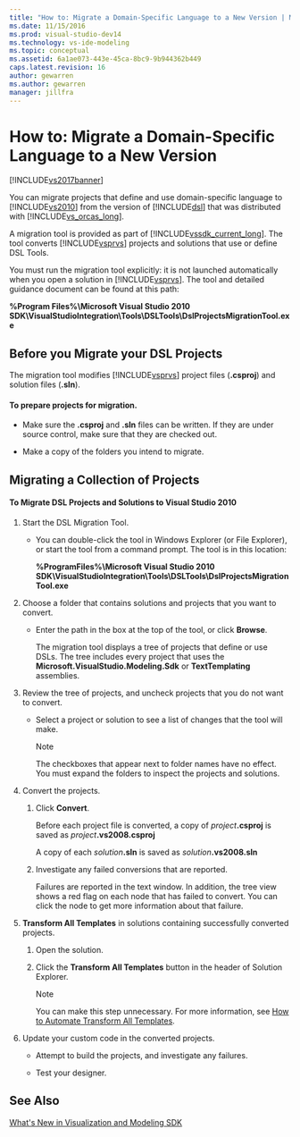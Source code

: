 ```yaml
---
title: "How to: Migrate a Domain-Specific Language to a New Version | Microsoft Docs"
ms.date: 11/15/2016
ms.prod: visual-studio-dev14
ms.technology: vs-ide-modeling
ms.topic: conceptual
ms.assetid: 6a1ae073-443e-45ca-8bc9-9b944362b449
caps.latest.revision: 16
author: gewarren
ms.author: gewarren
manager: jillfra
---
```

# How to: Migrate a Domain-Specific Language to a New Version
[!INCLUDE[vs2017banner](../includes/vs2017banner.md)]

You can migrate projects that define and use domain-specific language to [!INCLUDE[vs2010](../includes/vs2010-md.md)] from the version of [!INCLUDE[dsl](../includes/dsl-md.md)] that was distributed with [!INCLUDE[vs_orcas_long](../includes/vs-orcas-long-md.md)].  
  
 A migration tool is provided as part of [!INCLUDE[vssdk_current_long](../includes/vssdk-current-long-md.md)]. The tool converts [!INCLUDE[vsprvs](../includes/vsprvs-md.md)] projects and solutions that use or define DSL Tools.  
  
 You must run the migration tool explicitly: it is not launched automatically when you open a solution in [!INCLUDE[vsprvs](../includes/vsprvs-md.md)]. The tool and detailed guidance document can be found at this path:  
  
 **%Program Files%\Microsoft Visual Studio 2010 SDK\VisualStudioIntegration\Tools\DSLTools\DslProjectsMigrationTool.exe**  
  
## Before you Migrate your DSL Projects  
 The migration tool modifies [!INCLUDE[vsprvs](../includes/vsprvs-md.md)] project files (**.csproj**) and solution files (**.sln**).  
  
#### To prepare projects for migration.  
  
- Make sure the **.csproj** and **.sln** files can be written. If they are under source control, make sure that they are checked out.  
  
- Make a copy of the folders you intend to migrate.  
  
## Migrating a Collection of Projects  
  
#### To Migrate DSL Projects and Solutions to Visual Studio 2010  
  
1. Start the DSL Migration Tool.  
  
   - You can double-click the tool in Windows Explorer (or File Explorer), or start the tool from a command prompt. The tool is in this location:  
  
        **%ProgramFiles%\Microsoft Visual Studio 2010 SDK\VisualStudioIntegration\Tools\DSLTools\DslProjectsMigrationTool.exe**  
  
2. Choose a folder that contains solutions and projects that you want to convert.  
  
   - Enter the path in the box at the top of the tool, or click **Browse**.  
  
     The migration tool displays a tree of projects that define or use DSLs. The tree includes every project that uses the **Microsoft.VisualStudio.Modeling.Sdk** or **TextTemplating** assemblies.  
  
3. Review the tree of projects, and uncheck projects that you do not want to convert.  
  
   - Select a project or solution to see a list of changes that the tool will make.  
  
       > [!NOTE]
       >  The checkboxes that appear next to folder names have no effect. You must expand the folders to inspect the projects and solutions.  
  
4. Convert the projects.  
  
   1. Click **Convert**.  
  
        Before each project file is converted, a copy of _project_**.csproj** is saved as _project_**.vs2008.csproj**  
  
        A copy of each _solution_**.sln** is saved as _solution_**.vs2008.sln**  
  
   2. Investigate any failed conversions that are reported.  
  
        Failures are reported in the text window. In addition, the tree view shows a red flag on each node that has failed to convert. You can click the node to get more information about that failure.  
  
5. **Transform All Templates** in solutions containing successfully converted projects.  
  
   1. Open the solution.  
  
   2. Click the **Transform All Templates** button in the header of Solution Explorer.  
  
       > [!NOTE]
       >  You can make this step unnecessary. For more information, see [How to Automate Transform All Templates](http://msdn.microsoft.com/b63cfe20-fe5e-47cc-9506-59b29bca768a).  
  
6. Update your custom code in the converted projects.  
  
   - Attempt to build the projects, and investigate any failures.  
  
   - Test your designer.  
  
## See Also  
 [What's New in Visualization and Modeling SDK](../misc/what-s-new-in-visualization-and-modeling-sdk.md)
